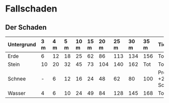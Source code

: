 # Fallschaden

## Der Schaden

| Untergrund | 3 m | 4 m | 5 m | 10 m | 15 m | 20 m | 25 m | 30 m | 35 m | Tiefer |
| :--- | :--- | :--- | :--- | :--- | :--- | :--- | :--- | :--- | :--- | :--- |
| Erde | 6 | 12 | 18 | 25 | 62 | 86 | 113 | 134 | 156 | Tot |
| Stein | 10 | 20 | 32 | 45 | 73 | 104 | 140 | 162 | Tot | Tot |
| Schnee | - | 6 | 12 | 16 | 24 | 48 | 62 | 80 | 100 | Pro 5 m +25 Schaden |
| Wasser | 4 | 6 | 10 | 24 | 49 | 84 | 128 | 145 | 168 | Tot |

